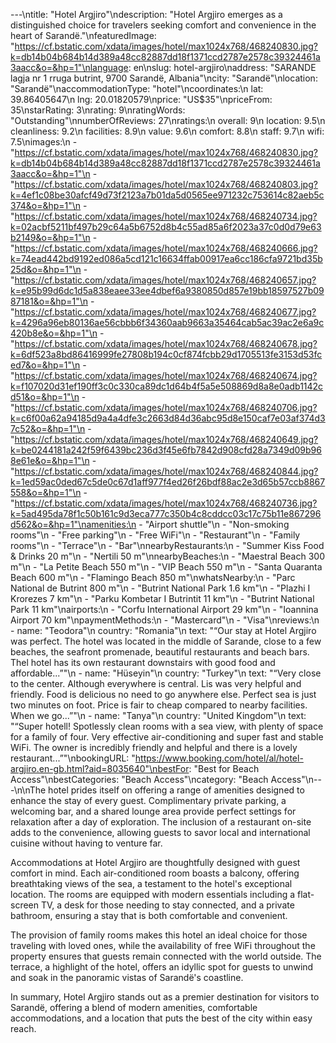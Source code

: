 ---\ntitle: "Hotel Argjiro"\ndescription: "Hotel Argjiro emerges as a distinguished choice for travelers seeking comfort and convenience in the heart of Sarandë."\nfeaturedImage: "https://cf.bstatic.com/xdata/images/hotel/max1024x768/468240830.jpg?k=db14b04b684b14d389a48cc82887dd18f1371ccd2787e2578c39324461a3aacc&o=&hp=1"\nlanguage: en\nslug: hotel-argjiro\naddress: "SARANDE lagja nr 1 rruga butrint, 9700 Sarandë, Albania"\ncity: "Sarandë"\nlocation: "Sarandë"\naccommodationType: "hotel"\ncoordinates:\n  lat: 39.86405647\n  lng: 20.01820579\nprice: "US$35"\npriceFrom: 35\nstarRating: 3\nrating: 9\nratingWords: "Outstanding"\nnumberOfReviews: 27\nratings:\n  overall: 9\n  location: 9.5\n  cleanliness: 9.2\n  facilities: 8.9\n  value: 9.6\n  comfort: 8.8\n  staff: 9.7\n  wifi: 7.5\nimages:\n  - "https://cf.bstatic.com/xdata/images/hotel/max1024x768/468240830.jpg?k=db14b04b684b14d389a48cc82887dd18f1371ccd2787e2578c39324461a3aacc&o=&hp=1"\n  - "https://cf.bstatic.com/xdata/images/hotel/max1024x768/468240803.jpg?k=4ef1c08be30afcf49d73f2123a7b01da5d0565ee971232c753614c82aeb5c374&o=&hp=1"\n  - "https://cf.bstatic.com/xdata/images/hotel/max1024x768/468240734.jpg?k=02acbf5211bf497b29c64a5b6752d8b4c55ad85a6f2023a37c0d0d79e63b2149&o=&hp=1"\n  - "https://cf.bstatic.com/xdata/images/hotel/max1024x768/468240666.jpg?k=74ead442bd9192ed086a5cd121c16634ffab00917ea6cc186cfa9721bd35b25d&o=&hp=1"\n  - "https://cf.bstatic.com/xdata/images/hotel/max1024x768/468240657.jpg?k=e95b99d6dc1d5a838eaee33ee4dbef6a9380850d857e19bb18597527b0987181&o=&hp=1"\n  - "https://cf.bstatic.com/xdata/images/hotel/max1024x768/468240677.jpg?k=4296a96eb80136ae56cbbb6f34360aab9663a35464cab5ac39ac2e6a9c420b8e&o=&hp=1"\n  - "https://cf.bstatic.com/xdata/images/hotel/max1024x768/468240678.jpg?k=6df523a8bd86416999fe27808b194c0cf874fcbb29d1705513fe3153d53fced7&o=&hp=1"\n  - "https://cf.bstatic.com/xdata/images/hotel/max1024x768/468240674.jpg?k=f107020d31ef190ff3c0c330ca89dc1d64b4f5a5e508869d8a8e0adb1142cd51&o=&hp=1"\n  - "https://cf.bstatic.com/xdata/images/hotel/max1024x768/468240706.jpg?k=c6f00a62a94185d9a4a4dfe3c2663d84d36abc95d8e150caf7e03af374d37c52&o=&hp=1"\n  - "https://cf.bstatic.com/xdata/images/hotel/max1024x768/468240649.jpg?k=be0244181a242f59f6439bc236d3f45e6fb7842d908cfd28a7349d09b968e61e&o=&hp=1"\n  - "https://cf.bstatic.com/xdata/images/hotel/max1024x768/468240844.jpg?k=1ed59ac0ded67c5de0c67d1aff977f4ed26f26bdf88ac2e3d65b57ccb8867558&o=&hp=1"\n  - "https://cf.bstatic.com/xdata/images/hotel/max1024x768/468240736.jpg?k=5ad495da78f1c50b161c9d3eca777c350b4c8cddcc03c17c75b11e867296d562&o=&hp=1"\namenities:\n  - "Airport shuttle"\n  - "Non-smoking rooms"\n  - "Free parking"\n  - "Free WiFi"\n  - "Restaurant"\n  - "Family rooms"\n  - "Terrace"\n  - "Bar"\nnearbyRestaurants:\n  - "Summer Kiss Food & Drinks 20 m"\n  - "Nertili 50 m"\nnearbyBeaches:\n  - "Maestral Beach 300 m"\n  - "La Petite Beach 550 m"\n  - "VIP Beach 550 m"\n  - "Santa Quaranta Beach 600 m"\n  - "Flamingo Beach 850 m"\nwhatsNearby:\n  - "Parc National de Butrint 800 m"\n  - "Butrint National Park 1.6 km"\n  - "Plazhi I Krorezes 7 km"\n  - "Parku Kombetar I Butrintit 11 km"\n  - "Butrint National Park 11 km"\nairports:\n  - "Corfu International Airport 29 km"\n  - "Ioannina Airport 70 km"\npaymentMethods:\n  - "Mastercard"\n  - "Visa"\nreviews:\n  - name: "Teodora"\n    country: "Romania"\n    text: "“Our stay at Hotel Argjiro was perfect. The hotel was located in the middle of Sarande, close to a few beaches, the seafront promenade, beautiful restaurants and beach bars. Thel hotel has its own restaurant downstairs with good food and affordable...”"\n  - name: "Hüseyin"\n    country: "Turkey"\n    text: "“Very close to the center. Although everywhere is central. Lis was very helpful and friendly. Food is delicious no need to go anywhere else. Perfect sea is just two minutes on foot. Price is fair to cheap compared to nearby facilities. When we go...”"\n  - name: "Tanya"\n    country: "United Kingdom"\n    text: "“Super hotell! Spotlessly clean rooms with a sea view, with plenty of space for a family of four. Very effective air-conditioning and super fast and stable WiFi. The owner is incredibly friendly and helpful and there is a lovely restaurant...”"\nbookingURL: "https://www.booking.com/hotel/al/hotel-argjiro.en-gb.html?aid=8035640"\nbestFor: "Best for Beach Access"\nbestCategories: "Beach Access"\ncategory: "Beach Access"\n---\n\nThe hotel prides itself on offering a range of amenities designed to enhance the stay of every guest. Complimentary private parking, a welcoming bar, and a shared lounge area provide perfect settings for relaxation after a day of exploration. The inclusion of a restaurant on-site adds to the convenience, allowing guests to savor local and international cuisine without having to venture far.

Accommodations at Hotel Argjiro are thoughtfully designed with guest comfort in mind. Each air-conditioned room boasts a balcony, offering breathtaking views of the sea, a testament to the hotel's exceptional location. The rooms are equipped with modern essentials including a flat-screen TV, a desk for those needing to stay connected, and a private bathroom, ensuring a stay that is both comfortable and convenient.

The provision of family rooms makes this hotel an ideal choice for those traveling with loved ones, while the availability of free WiFi throughout the property ensures that guests remain connected with the world outside. The terrace, a highlight of the hotel, offers an idyllic spot for guests to unwind and soak in the panoramic vistas of Sarandë's coastline.

In summary, Hotel Argjiro stands out as a premier destination for visitors to Sarandë, offering a blend of modern amenities, comfortable accommodations, and a location that puts the best of the city within easy reach.